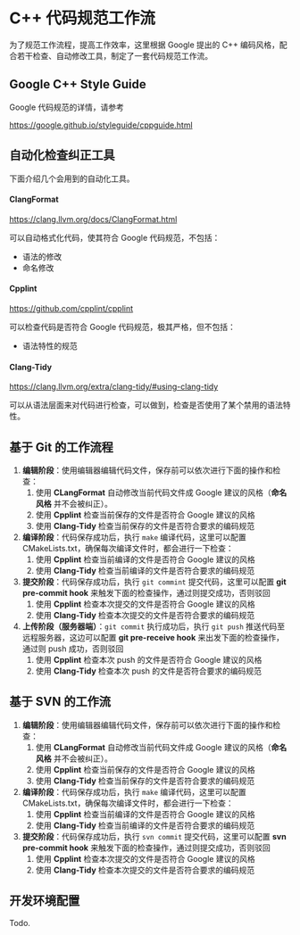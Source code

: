 # C++ 代码规范工作流

为了规范工作流程，提高工作效率，这里根据 Google 提出的 C++ 编码风格，配合若干检查、自动修改工具，制定了一套代码规范工作流。

## Google C++ Style Guide

Google 代码规范的详情，请参考

<https://google.github.io/styleguide/cppguide.html>

## 自动化检查纠正工具

下面介绍几个会用到的自动化工具。

#### ClangFormat

<https://clang.llvm.org/docs/ClangFormat.html>

可以自动格式化代码，使其符合 Google 代码规范，不包括：

- 语法的修改
- 命名修改

#### Cpplint

<https://github.com/cpplint/cpplint>

可以检查代码是否符合 Google 代码规范，极其严格，但不包括：

- 语法特性的规范

#### Clang-Tidy

<https://clang.llvm.org/extra/clang-tidy/#using-clang-tidy>

可以从语法层面来对代码进行检查，可以做到，检查是否使用了某个禁用的语法特性。

## 基于 Git 的工作流程

1. **编辑阶段**：使用编辑器编辑代码文件，保存前可以依次进行下面的操作和检查：
   1. 使用 **CLangFormat** 自动修改当前代码文件成 Google 建议的风格（**命名风格** 并不会被纠正）。
   2. 使用 **Cpplint** 检查当前保存的文件是否符合 Google 建议的风格
   3. 使用 **Clang-Tidy** 检查当前保存的文件是否符合要求的编码规范
2. **编译阶段**：代码保存成功后，执行 `make` 编译代码，这里可以配置 CMakeLists.txt，确保每次编译文件时，都会进行一下检查：
   1. 使用 **Cpplint** 检查当前编译的文件是否符合 Google 建议的风格
   2. 使用 **Clang-Tidy** 检查当前编译的文件是否符合要求的编码规范
3. **提交阶段**：代码保存成功后，执行  `git commint` 提交代码，这里可以配置 **git pre-commit hook** 来触发下面的检查操作，通过则提交成功，否则驳回
   1. 使用 **Cpplint** 检查本次提交的文件是否符合 Google 建议的风格
   2. 使用 **Clang-Tidy** 检查本次提交的文件是否符合要求的编码规范
4. **上传阶段（服务器端）**：`git commit` 执行成功后，执行 `git push` 推送代码至远程服务器，这边可以配置 **git pre-receive hook** 来出发下面的检查操作，通过则 push 成功，否则驳回
   1. 使用 **Cpplint** 检查本次 push 的文件是否符合 Google 建议的风格
   2. 使用 **Clang-Tidy** 检查本次 push 的文件是否符合要求的编码规范

## 基于 SVN 的工作流

1. **编辑阶段**：使用编辑器编辑代码文件，保存前可以依次进行下面的操作和检查：
   1. 使用 **CLangFormat** 自动修改当前代码文件成 Google 建议的风格（**命名风格** 并不会被纠正）。
   2. 使用 **Cpplint** 检查当前保存的文件是否符合 Google 建议的风格
   3. 使用 **Clang-Tidy** 检查当前保存的文件是否符合要求的编码规范
2. **编译阶段**：代码保存成功后，执行 `make` 编译代码，这里可以配置 CMakeLists.txt，确保每次编译文件时，都会进行一下检查：
   1. 使用 **Cpplint** 检查当前编译的文件是否符合 Google 建议的风格
   2. 使用 **Clang-Tidy** 检查当前编译的文件是否符合要求的编码规范
3. **提交阶段**：代码保存成功后，执行  `svn commit` 提交代码，这里可以配置 **svn pre-commit hook** 来触发下面的检查操作，通过则提交成功，否则驳回
   1. 使用 **Cpplint** 检查本次提交的文件是否符合 Google 建议的风格
   2. 使用 **Clang-Tidy** 检查本次提交的文件是否符合要求的编码规范

## 开发环境配置

Todo.